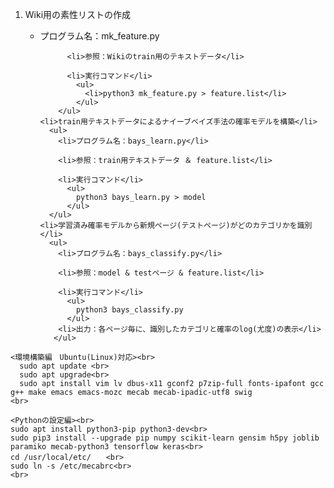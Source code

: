 <!Doctype html>
<html lang="ja">
  <head>
    <meta charset="UTF-8">
    <title>NaiveBayes_Clastering:Wikiをtrainデータとtestデータにわけ、trainデータからtestデータのカテゴリを推定する試み</title>
  </head>
  
  <body>
    <ol>
      <li>Wiki用の素性リストの作成</li>
        <ul>
          <li>プログラム名：mk_feature.py</li>

          <li>参照：Wikiのtrain用のテキストデータ</li>

          <li>実行コマンド</li>
            <ul>
              <li>python3 mk_feature.py > feature.list</li>
            </ul>
        </ul>
    <li>train用テキストデータによるナイーブベイズ手法の確率モデルを構築</li>
      <ul>
        <li>プログラム名：bays_learn.py</li>

        <li>参照：train用テキストデータ ＆ feature.list</li>

        <li>実行コマンド</li>
          <ul>
            python3 bays_learn.py > model
          </ul>
      </ul>
    <li>学習済み確率モデルから新規ページ(テストページ)がどのカテゴリかを識別</li>
      <ul>
        <li>プログラム名：bays_classify.py</li>

        <li>参照：model & testページ & feature.list</li>

        <li>実行コマンド</li>
          <ul>
            python3 bays_classify.py
          </ul>
        <li>出力：各ページ毎に、識別したカテゴリと確率のlog(尤度)の表示</li>
       </ul>
   </ol>
    
    
    
    <環境構築編　Ubuntu(Linux)対応><br>
      sudo apt update <br>
      sudo apt upgrade<br>
      sudo apt install vim lv dbus-x11 gconf2 p7zip-full fonts-ipafont gcc g++ make emacs emacs-mozc mecab mecab-ipadic-utf8 swig
    <br>

    <Pythonの設定編><br>
    sudo apt install python3-pip python3-dev<br>
    sudo pip3 install --upgrade pip numpy scikit-learn gensim h5py joblib paramiko mecab-python3 tensorflow keras<br>
    cd /usr/local/etc/　　<br>
    sudo ln -s /etc/mecabrc<br>
    <br>
      
  </body>
 </html>
